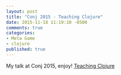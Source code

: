 ```yaml
---
layout: post
title: "Conj 2015 - Teaching Clojure"
date: 2015-11-18 11:19:10 -0500
comments: true
categories: 
- Meta Game
- clojure
published: true
---
```


My talk at Conj 2015, enjoy! 
[Teaching Clojure](https://www.youtube.com/watch?v=BsLiPt90HDo)
